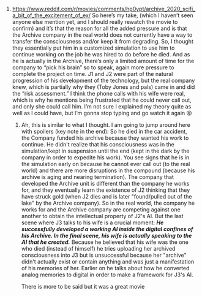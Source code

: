 1. https://www.reddit.com/r/movies/comments/hp0ypt/archive_2020_scifi_a_bit_of_the_excitement_of_ex/
   So here’s my take, (which I haven’t seen anyone else mention yet, and I should really rewatch the movie to confirm) and it’s that the reason for all the added pressure and is that the Archive company in the real world does not currently have a way to transfer the consciousness and/or keep it from degrading. So, I thought they essentially put him in a customized simulation to use him to continue working on the job he was hired to do before he died. And as he is actually in the Archive, there’s only a limited amount of time for the company to “pick his brain” so to speak, again more pressure to complete the project on time. J1 and J2 were part of the natural progression of his development of the technology, but the real company knew, which is partially why they (Toby Jones and pals) came in and did the “risk assessment.” I think the phone calls with his wife were real, which is why he mentions being frustrated that he could never call out, and only she could call him. I’m not sure I explained my theory quite as well as I could have, but I’m gonna stop typing and go watch it again 😝
	1. Ah, this is similar to what I thought. I am going to jump around here with spoilers (key note in the end): So he died in the car accident, the Company funded his archive because they wanted his work to continue. He didn't realize that his consciousness was in the simulation/kept in suspension until the end (kept in the dark by the company in order to expedite his work). You see signs that he is in the simulation early on because he cannot ever call out (to the real world) and there are more disruptions in the compound (because his archive is aging and nearing termination). The company that developed the Archive unit is different than the company he works for, and they eventually learn the existence of J2 thinking that they have struck gold (when J2 dies and is later "found/pulled out of the lake" by the Archive company). So in the real world, the company he works for and the Archive company are competing against one another to obtain the intellectual property of J2's AI. But the last scene where J3 talks to his wife is a crucial moment: ***He successfully developed a working AI inside the digital confines of his Archive. In the final scene, his wife is actually speaking to the AI that he created.*** Because he believed that his wife was the one who died (instead of himself) he tries uploading her archived consciousness into J3 but is unsuccessful because her "archive" didn't actually exist or contain anything and was just a manifestation of his memories of her. Earlier on he talks about how he converted analog memories to digital in order to make a framework for J3's AI.
	   
	   There is more to be said but it was a great movie
